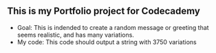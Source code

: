 ## This is my Portfolio project for Codecademy
+ Goal: This is indended to create a random message or greeting that seems realistic, and has many variations.
+ My code: This code should output a string with 3750 variations
